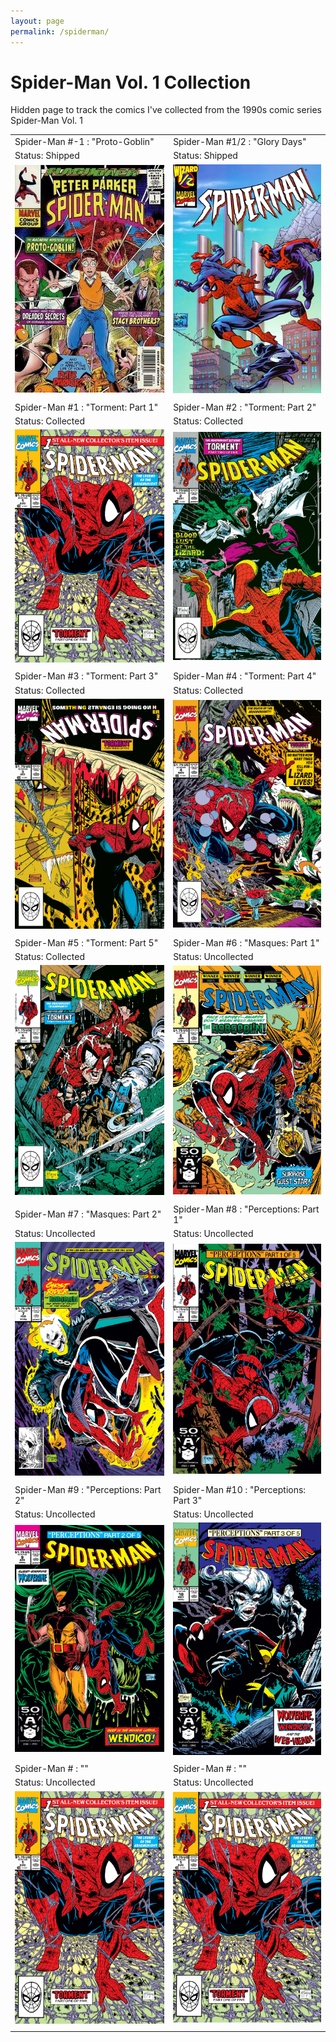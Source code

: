 ```yaml
---
layout: page
permalink: /spiderman/
---
```

# Spider-Man Vol. 1 Collection
Hidden page to track the comics I've collected from the 1990s comic series Spider-Man Vol. 1

|  |  |
|-------|--------|
| Spider-Man #-1 : "Proto-Goblin" | Spider-Man #1/2 : "Glory Days" | 
| Status: Shipped | Status: Shipped | 
| ![Spider-Man #-1 : "Proto-Goblin" Cover Art](/assets/img/spiderman/Spider-Man_Vol_1_-1.webp) | ![Spider-Man #1/2 : "Glory Days" Cover Art](/assets/img/spiderman/Spider-Man_Vol_1_half.webp) |
|   |   |
| Spider-Man #1 : "Torment: Part 1" | Spider-Man #2 : "Torment: Part 2" |
| Status: Collected | Status: Collected |
| ![Spider-Man #1 : "Torment: Part 1" Cover Art](/assets/img/spiderman/Spider-Man_Vol_1_1.webp) | ![Spider-Man #2 : "Torment: Part 2" Cover Art](/assets/img/spiderman/Spider-Man_Vol_1_2.webp) |
|   |   |
| Spider-Man #3 : "Torment: Part 3" | Spider-Man #4 : "Torment: Part 4" |
| Status: Collected | Status: Collected | 
| ![Spider-Man #3 : "Torment: Part 3" Cover Art](/assets/img/spiderman/Spider-Man_Vol_1_3.webp) | ![Spider-Man #4 : "Torment: Part 4" Cover Art](/assets/img/spiderman/Spider-Man_Vol_1_4.webp) | 
|   |   |
| Spider-Man #5 : "Torment: Part 5" | Spider-Man #6 : "Masques: Part 1" |
| Status: Collected | Status: Uncollected | 
| ![Spider-Man #5 : "Torment: Part 5" Cover Art](/assets/img/spiderman/Spider-Man_Vol_1_5.webp) | ![Spider-Man #6 : "Masques: Part 1 Cover Art](/assets/img/spiderman/Spider-Man_Vol_1_6.webp) | 
|   |   |
| Spider-Man #7 : "Masques: Part 2" | Spider-Man #8 : "Perceptions: Part 1" |
| Status: Uncollected | Status: Uncollected | 
| ![Spider-Man #7 : "Masques: Part 2" Cover Art](/assets/img/spiderman/Spider-Man_Vol_1_7.webp) | ![Spider-Man #8 : "Perceptions: Part 1" Cover Art](/assets/img/spiderman/Spider-Man_Vol_1_8.webp) | 
|   |   |
| Spider-Man #9 : "Perceptions: Part 2" | Spider-Man #10 : "Perceptions: Part 3" |
| Status: Uncollected | Status: Uncollected | 
| ![Spider-Man #9 : "Perceptions: Part 2" Cover Art](/assets/img/spiderman/Spider-Man_Vol_1_9.webp) | ![Spider-Man #10 : "Perceptions: Part 3" Cover Art](/assets/img/spiderman/Spider-Man_Vol_1_10.webp) | 
|   |   |
| Spider-Man # : "" | Spider-Man # : "" |
| Status: Uncollected | Status: Uncollected | 
| ![ Cover Art](/assets/img/spiderman/Spider-Man_Vol_1_1.webp) | ![ Cover Art](/assets/img/spiderman/Spider-Man_Vol_1_1.webp) | 
|   |   |
